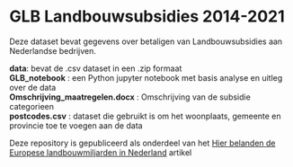 # GLB Landbouwsubsidies 2014-2021

Deze dataset bevat gegevens over betaligen van Landbouwsubsidies aan Nederlandse bedrijven.

**data**: bevat de .csv dataset in een .zip formaat <br>
**GLB_notebook** : een Python jupyter notebook met basis analyse en uitleg over de data <br>
**Omschrijving_maatregelen.docx** : Omschrijving van de subsidie categorieen <br>
**postcodes.csv** : dataset die gebruikt is om het woonplaats, gemeente en provincie toe te voegen aan de data <br>

Deze repository is gepubliceerd als onderdeel van het [Hier belanden de Europese landbouwmiljarden in Nederland](https://www.ftm.nl/artikelen/glb-miljarden-voor-de-boer-wie-krijgt-wat-van-brussel) artikel
